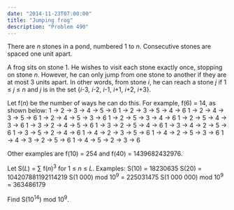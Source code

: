 ```yaml
---
date: "2014-11-23T07:00:00"
title: "Jumping frog"
description: "Problem 490"
---
```


<p>There are <var>n</var> stones in a pond, numbered 1 to <var>n</var>. Consecutive stones are spaced one unit apart.</p>
<p>A frog sits on stone 1. He wishes to visit each stone exactly once, stopping on stone <var>n</var>. However, he can only jump from one stone to another if they are at most 3 units apart. In other words, from stone <var>i</var>, he can reach a stone <var>j</var> if 1 ≤ <var>j</var> ≤ <var>n</var> and <var>j</var> is in the set {<var>i</var>-3, <var>i</var>-2, <var>i</var>-1, <var>i</var>+1, <var>i</var>+2, <var>i</var>+3}.</p>
<p>Let f(<var>n</var>) be the number of ways he can do this. For example, f(6) = 14, as shown below:
1 → 2 → 3 → 4 → 5 → 6 
1 → 2 → 3 → 5 → 4 → 6 
1 → 2 → 4 → 3 → 5 → 6 
1 → 2 → 4 → 5 → 3 → 6 
1 → 2 → 5 → 3 → 4 → 6 
1 → 2 → 5 → 4 → 3 → 6 
1 → 3 → 2 → 4 → 5 → 6 
1 → 3 → 2 → 5 → 4 → 6 
1 → 3 → 4 → 2 → 5 → 6 
1 → 3 → 5 → 2 → 4 → 6 
1 → 4 → 2 → 3 → 5 → 6 
1 → 4 → 2 → 5 → 3 → 6 
1 → 4 → 3 → 2 → 5 → 6 
1 → 4 → 5 → 2 → 3 → 6</p>
<p>Other examples are f(10) = 254 and f(40) = 1439682432976.</p>
<p>Let S(<var>L</var>) = ∑ f(<var>n</var>)<sup>3</sup> for 1 ≤ <var>n</var> ≤ <var>L</var>.
Examples:
S(10) = 18230635
S(20) = 104207881192114219
S(1 000) mod 10<sup>9</sup> = 225031475
S(1 000 000) mod 10<sup>9</sup> = 363486179</p>
<p>Find S(10<sup>14</sup>) mod 10<sup>9</sup>.</p>

